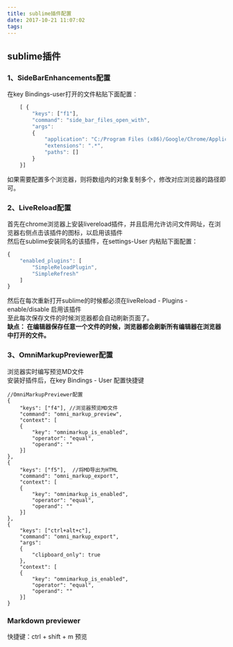 ```yaml
---
title: sublime插件配置
date: 2017-10-21 11:07:02
tags:
---
```

## sublime插件
### 1、SideBarEnhancements配置  
在key Bindings-user打开的文件粘贴下面配置： 
```javascript  
    [ {
        "keys": ["f1"],
        "command": "side_bar_files_open_with",
        "args":
        {
            "application": "C:/Program Files (x86)/Google/Chrome/Application/chrome.exe",
            "extensions": ".*",
            "paths": []
        }
    }]  
```  
<!-- more -->
如果需要配置多个浏览器，则将数组内的对象复制多个，修改对应浏览器的路径即可。  

### 2、LiveReload配置  
首先在chrome浏览器上安装livereload插件，并且启用允许访问文件网址，在浏览器右侧点击该插件的图标，以启用该插件  
然后在sublime安装同名的该插件，在settings-User 内粘贴下面配置：
```javascript  
{
    "enabled_plugins": [
        "SimpleReloadPlugin",
        "SimpleRefresh"
    ]
}  
```  
然后在每次重新打开sublime的时候都必须在liveReload - Plugins - enable/disable 启用该插件  
至此每次保存文件的时候浏览器都会自动刷新页面了。  
**缺点：  在编辑器保存任意一个文件的时候，浏览器都会刷新所有编辑器在浏览器中打开的文件。**  

### 3、OmniMarkupPreviewer配置  
浏览器实时编写预览MD文件  
安装好插件后，在key Bindings - User 配置快捷键  

    //OmniMarkupPreviewer配置  
    {
        "keys": ["f4"], //浏览器预览MD文件
        "command": "omni_markup_preview",
        "context": [
        {
            "key": "omnimarkup_is_enabled",
            "operator": "equal",
            "operand": ""
        }]
    },
    {
        "keys": ["f5"],  //将MD导出为HTML
        "command": "omni_markup_export",
        "context": [
        {
            "key": "omnimarkup_is_enabled",
            "operator": "equal",
            "operand": ""
        }]
    },
    {
        "keys": ["ctrl+alt+c"],
        "command": "omni_markup_export",
        "args":
        {
            "clipboard_only": true
        },
        "context": [
        {
            "key": "omnimarkup_is_enabled",
            "operator": "equal",
            "operand": ""
        }]
    }  
### Markdown previewer   
快捷键：ctrl + shift  + m 预览